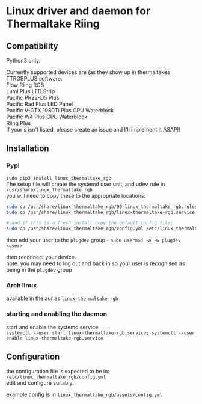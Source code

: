 # Linux driver and daemon for Thermaltake Riing


## Compatibility
Python3 only.

Currently supported devices are (as they show up in thermaltakes TTRGBPLUS software:  
    Flow Riing RGB  
    Lumi Plus LED Strip  
    Pacific PR22-D5 Plus  
    Pacific Rad Plus LED Panel  
    Pacific V-GTX 1080Ti Plus GPU Waterblock  
    Pacific W4 Plus CPU Waterblock  
    Riing Plus  
If your's isn't listed, please create an issue and I'll implement it ASAP!!  


## Installation

### Pypi

`sudo pip3 install linux_thermaltake_rgb`  
The setup file will create the systemd user unit, and udev rule 
in `/usr/share/linux_thermaltake_rgb`  
you will need to copy these to the appropriate locations:

```bash
sudo cp /usr/share/linux_thermaltake_rgb/90-linux_thermaltake_rgb.rules /etc/udev/rules.d/
sudo cp /usr/share/linux_thermaltake_rgb/linux-thermaltake-rgb.service /usr/lib/systemd/user/

# and if this is a fresh install copy the default config file:
sudo cp /usr/share/linux_thermaltake_rgb/config.yml /etc/linux_thermaltake_rgb/
```

then add your user to the `plugdev` group - `sudo usermod -a -G plugdev <user>`  

then reconnect your device.  
  note: you may need to log out and back in so your user is recognised as being in the `plugdev` group  
  
### Arch linux

available in the aur as `linux-thermaltake-rgb`

### starting and enabling the daemon

start and enable the systemd service  
`systemctl --user start linux-thermaltake-rgb.service; systemctl --user enable linux-thermaltake-rgb.service`  


## Configuration
the configuration file is expected to be in: `/etc/linux_thermaltake_rgb/config.yml`  
edit and configure suitably.  

example config is in `linux_thermaltake_rgb/assets/config.yml`
